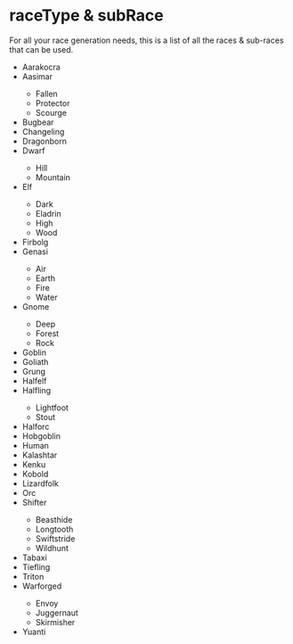<title>Race Types</title>
<link rel="stylesheet" type="text/css" href="style.css">
<script defer src="./modules/functions.js"></script>


# **raceType & subRace**
For all your race generation needs, this is a list of all the races & sub-races that can be used.
<ul>
<li><a>Aarakocra</a></li>
<li><a onclick="textHide('aasimar')">Aasimar</a></li>
<div class="showHide" id="aasimar">
	<ul>
		<li><a>Fallen</a></li>
		<li><a>Protector</a></li>
		<li><a>Scourge</a></li>
	</ul>
</div>
<li><a>Bugbear</a></li>
<li><a>Changeling</a></li>
<li><a>Dragonborn</a></li>
<li><a>Dwarf</a></li>
	<ul>
		<li><a>Hill</a></li>
		<li><a>Mountain</a></li>
	</ul>
<li><a>Elf</a></li>
	<ul>
		<li><a>Dark</a></li>
		<li><a>Eladrin</a></li>
		<li><a>High</a></li>
		<li><a>Wood</a></li>
	</ul>
<li><a>Firbolg</a></li>
<li><a>Genasi</a></li>
	<ul>
		<li><a>Air</a></li>
		<li><a>Earth</a></li>
		<li><a>Fire</a></li>
		<li><a>Water</a></li>
	</ul>
<li><a>Gnome</a></li>
	<ul>
		<li><a>Deep</a></li>
		<li><a>Forest</a></li>
		<li><a>Rock</a></li>
	</ul>
<li><a>Goblin</a></li>
<li><a>Goliath</a></li>
<li><a>Grung</a></li>
<li><a>Halfelf</a></li>
<li><a>Halfling</a></li>
	<ul>
		<li><a>Lightfoot</a></li>
		<li><a>Stout</a></li>
	</ul>
<li><a>Halforc</a></li>
<li><a>Hobgoblin</a></li>
<li><a>Human</a></li>
<li><a>Kalashtar</a></li>
<li><a>Kenku</a></li>
<li><a>Kobold</a></li>
<li><a>Lizardfolk</a></li>
<li><a>Orc</a></li>
<li><a>Shifter</a></li>
	<ul>
		<li><a>Beasthide</a></li>
		<li><a>Longtooth</a></li>
		<li><a>Swiftstride</a></li>
		<li><a>Wildhunt</a></a></li>
	</ul>
<li><a>Tabaxi</a></li>
<li><a>Tiefling</a></li>
<li><a>Triton</a></li>
<li><a>Warforged</a></li>
	<ul>
		<li><a>Envoy</a></li>
		<li><a>Juggernaut</a></li>
		<li><a>Skirmisher</a></li>
	</ul>
<li><a>Yuanti</a></li>
</ul>

